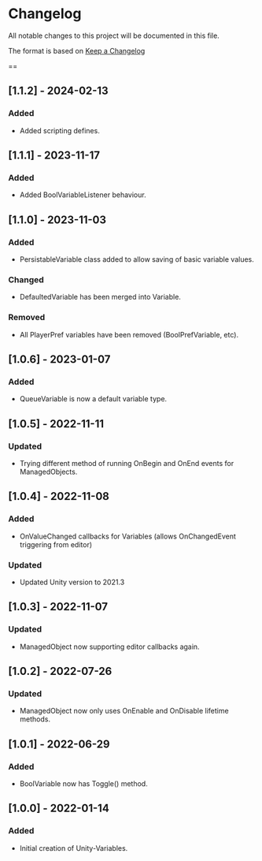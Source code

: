 # Changelog
All notable changes to this project will be documented in this file.

The format is based on [Keep a Changelog](https://keepachangelog.com/en/1.0.0/)

==
## [1.1.2] - 2024-02-13
### Added
- Added scripting defines.

## [1.1.1] - 2023-11-17
### Added
- Added BoolVariableListener behaviour.

## [1.1.0] - 2023-11-03
### Added
- PersistableVariable class added to allow saving of basic variable values.
### Changed
- DefaultedVariable<T> has been merged into Variable<T>.
### Removed
- All PlayerPref variables have been removed (BoolPrefVariable, etc).

## [1.0.6] - 2023-01-07
### Added
- QueueVariable is now a default variable type.

## [1.0.5] - 2022-11-11
### Updated
- Trying different method of running OnBegin and OnEnd events for ManagedObjects.

## [1.0.4] - 2022-11-08
### Added
- OnValueChanged callbacks for Variables (allows OnChangedEvent triggering from editor)
### Updated
- Updated Unity version to 2021.3

## [1.0.3] - 2022-11-07
### Updated
- ManagedObject now supporting editor callbacks again.

## [1.0.2] - 2022-07-26
### Updated
- ManagedObject now only uses OnEnable and OnDisable lifetime methods.

## [1.0.1] - 2022-06-29
### Added
- BoolVariable now has Toggle() method.

## [1.0.0] - 2022-01-14
### Added
- Initial creation of Unity-Variables.